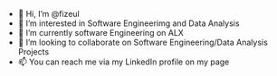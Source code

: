 - 👋 Hi, I’m @fizeul
- 👀 I’m interested in Software Engineerimg and Data Analysis
- 🌱 I’m currently software Engineering on ALX
- 💞️ I’m looking to collaborate on Software Engineering/Data Analysis Projects
- 📫 You can reach me via my LinkedIn profile on my page

<!---
fizeul/fizeul is a ✨ special ✨ repository because its `README.md` (this file) appears on your GitHub profile.
You can click the Preview link to take a look at your changes.
--->
